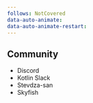 ```yaml
---
follows: NotCovered
data-auto-animate:
data-auto-animate-restart:
---
```


## Community

* Discord
* Kotlin Slack
* Stevdza-san
* Skyfish
